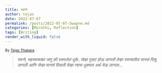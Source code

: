 ```yaml
---
title: स्वप्ने
author: tejas
date: 2022-07-07
permalink: /posts/2022-07-07-Swapne.md
categories: [Marathi, Reflection]
tags: [Writing]
render_with_liquid: false
---
```

<sub>By [Tejas Thakare](https://tejascthakare.github.io/)</sub>

> *स्वप्ने, महत्त्वाकांक्षा जणू की पसरलेलं धुके..जेव्हा पुसट होऊ लागली तेव्हा रस्त्यातील मानसं दिसू लागली आणि जेव्हा मानसं दिसली तेव्हा त्याच धुक्यात अर्थ येऊ लागला...*



